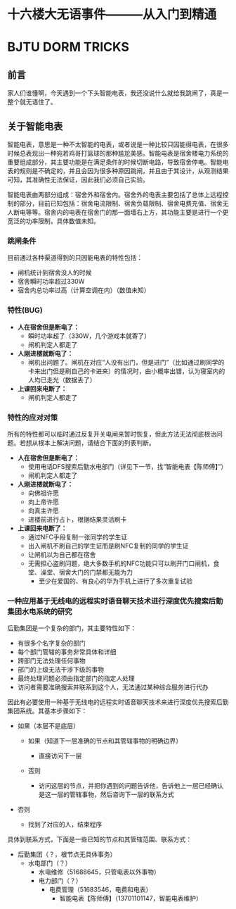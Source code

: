 # 十六楼大无语事件———从入门到精通
# BJTU DORM TRICKS

## 前言

家人们谁懂啊，今天遇到一个下头智能电表，我还没说什么就给我跳闸了，真是一整个就无语住了。

## 关于智能电表

智能电表，意思是一种不太智能的电表，或者说是一种比较只因能得电表，在很多时候总表现出一种宛若鸡哥打篮球的那种尴尬美感。智能电表是宿舍楼电力系统的重要组成部分，其主要功能是在满足条件的时候切断电路，导致宿舍停电。智能电表的规则是不确定的，并且会因为很多种原因跳闸，并且由于其设计，从观测结果可知，其准确性无法保证，因此我们必须自己实验。

智能电表由两部分组成：宿舍外和宿舍内。宿舍外的电表主要包括了总体上远程控制的部分，目前已知包括：宿舍电流限制、宿舍负载限制、宿舍电费充值、宿舍无人断电等等。宿舍内的电表在宿舍门的那一面墙右上方，其功能主要是进行一个更宽泛的功率限制，具体数值未知。

### 跳闸条件

目前通过各种渠道得到的只因能电表的特性包括：

* 闸机统计到宿舍没人的时候
* 宿舍瞬时功率超过330W
* 宿舍内总功率过高（计算空调在内）（数值未知）

### 特性(BUG)

* **人在宿舍但是断电了：**
  * 瞬时功率超了（330W，几个游戏本就寄了）
  * 闸机判定人都走了
* **人刚进楼就断电了：**
  * 闸机出问题了。闸机在对应“人没有出门，但是进门”（比如通过刷同学的卡来出门但是刷自己的卡进来）的情况时，由小概率出错，认为寝室内的人均已走光（数据丢了）
* **上课回来电断了：**
  * 闸机判定人都走了

### 特性的应对对策

所有的特性都可以临时通过反复开关电闸来暂时恢复，但此方法无法彻底根治问题。若想从根本上解决问题，请结合下面的列表判断。

* **人在宿舍但是断电了：**
  * 使用电话DFS搜索后勤水电部门（详见下一节，找“智能电表【陈师傅】”）
  * 闸机判定人都走了
* **人刚进楼就断电了：**
  * 向佛祖许愿
  * 向上帝许愿
  * 向真主许愿
  * 进楼前进行占卜，根据结果灵活刷卡
* **上课回来电断了：**
  * 通过NFC手段复制一张同学的学生证
  * 出入闸机不刷自己的学生证而是刷NFC复制的同学的学生证
  * 让闸机以为自己都在宿舍
  * 无需担心盗刷问题，绝大多数手机的NFC功能只可以刷开门口闸机，食堂、澡堂、宿舍大门的门禁都无能为力
    * 至少在爱国的、有良心的华为手机上进行了多次重复试验

### 一种应用基于无线电的远程实时语音聊天技术进行深度优先搜索后勤集团水电系统的研究

后勤集团是一个复杂的部门，其主要特性如下：

* 有很多个名字复杂的部门
* 每个部门管辖的事务非常具体和详细
* 跨部门无法处理任何事物
* 部门的上级无法干涉下级的事物
* 最终处理问题必须由指定部门的指定人处理
* 访问者需要准确搜索并联系到这个人，无法通过某种综合服务进行代办

因此有必要使用一种基于无线电的远程实时语音聊天技术来进行深度优先搜索后勤集团系统。其基本步骤如下：

* 如果（本层不是底层）

  * 如果（知道下一层准确的节点和其管辖事物的明确边界）
    * 直接访问下一层

  * 否则
    * 访问这层的节点，并把你遇到的问题告诉他，告诉他上一层已经确认是这一层的管辖事物，然后咨询下一层的联系方式

* 否则

  * 找到了对应的人，结束程序

具体到联系方式，下面是一些已知的节点和其管辖范围、联系方式：

* 后勤集团（？，根节点无具体事务）
  * 水电部门（？）
    * 水电维修（51688645，只管电表以外事物）
    * 电力部门（？）
      * 电费管理（51683546，电费和电表）
        * 智能电表【陈师傅】（13701101147，智能电表维护）
